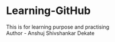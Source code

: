 # Learning-GitHub

This is for learning purpose and practising
<br>
Author - Anshuj Shivshankar Dekate
